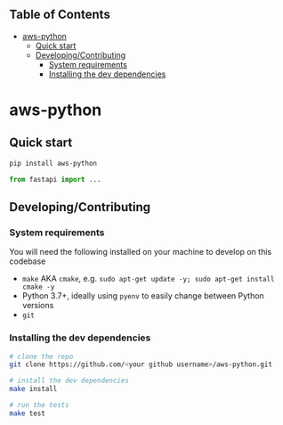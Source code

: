 <!-- START doctoc generated TOC please keep comment here to allow auto update -->
<!-- DON'T EDIT THIS SECTION, INSTEAD RE-RUN doctoc TO UPDATE -->
## Table of Contents

- [aws-python](#aws-python)
  - [Quick start](#quick-start)
  - [Developing/Contributing](#developingcontributing)
    - [System requirements](#system-requirements)
    - [Installing the dev dependencies](#installing-the-dev-dependencies)

<!-- END doctoc generated TOC please keep comment here to allow auto update -->

# aws-python

## Quick start

```bash
pip install aws-python
```

```python
from fastapi import ...
```

## Developing/Contributing

### System requirements

You will need the following installed on your machine to develop on this codebase

- `make` AKA `cmake`, e.g. `sudo apt-get update -y; sudo apt-get install cmake -y`
- Python 3.7+, ideally using `pyenv` to easily change between Python versions
- `git`

### Installing the dev dependencies

```bash
# clone the repo
git clone https://github.com/<your github username>/aws-python.git

# install the dev dependencies
make install

# run the tests
make test
```
